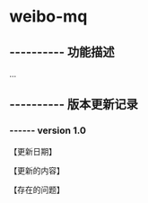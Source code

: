 # weibo-mq


## ---------- 功能描述

...


## ---------- 版本更新记录

### ------ version 1.0

【更新日期】

【更新的内容】

【存在的问题】

